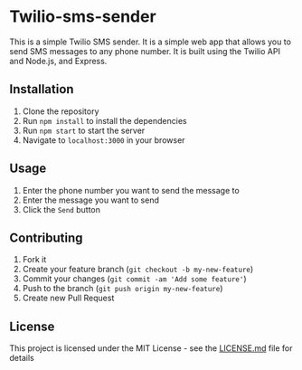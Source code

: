 # Twilio-sms-sender

This is a simple Twilio SMS sender. It is a simple web app that allows you to send SMS messages to any phone number. It is built using the Twilio API and Node.js, and Express.

## Installation

1. Clone the repository
2. Run `npm install` to install the dependencies
3. Run `npm start` to start the server
4. Navigate to `localhost:3000` in your browser

## Usage

1. Enter the phone number you want to send the message to
2. Enter the message you want to send
3. Click the `Send` button

## Contributing

1. Fork it
2. Create your feature branch (`git checkout -b my-new-feature`)
3. Commit your changes (`git commit -am 'Add some feature'`)
4. Push to the branch (`git push origin my-new-feature`)
5. Create new Pull Request

## License

This project is licensed under the MIT License - see the [LICENSE.md](LICENSE.md) file for details
